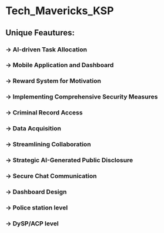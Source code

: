 # Tech_Mavericks_KSP

## Unique Feautures:

### -> AI-driven Task Allocation

### -> Mobile Application and Dashboard

### -> Reward System for Motivation

### -> Implementing Comprehensive Security Measures

### -> Criminal Record Access

### -> Data Acquisition

### -> Streamlining Collaboration

### -> Strategic AI-Generated Public Disclosure

### -> Secure Chat Communication

### -> Dashboard Design

### -> Police station level

### -> DySP/ACP level


